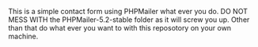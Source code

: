 This is a simple contact form using PHPMailer what ever you do. DO NOT MESS WITH the PHPMailer-5.2-stable folder as it will screw you up. 
Other than that do what ever you want to with this reposotory on your own machine.
